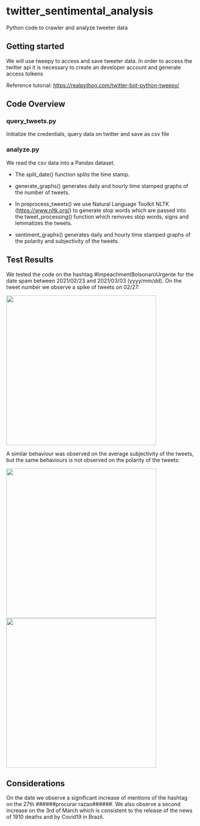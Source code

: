 # twitter_sentimental_analysis

Python code to crawler and analyze tweeter data

## Getting started
 We will use tweepy to access and save tweeter data. In order to access the twitter api it is necessary to create an developer account and generate access tolkens
 
 Reference tutorial:
 https://realpython.com/twitter-bot-python-tweepy/
## Code Overview

### query_tweets.py
Initialize the credentials, query data on twitter and save as csv file

### analyze.py
We read the csv data into a Pandas dataset.

- The split_date() function splits the time stamp.

- generate_graphs() generates daily and hourly time stamped graphs of the number of tweets.

- In preprocess_tweets() we use Natural Language Toolkit NLTK (https://www.nltk.org/) to generate stop words which are passed into the tweet_processing() function which removes stop words, signs and lemmatizes the tweets.

- sentiment_graphs() generates daily and hourly time stamped graphs of the polarity and subjectivity of the tweets.

## Test Results
We tested the code on the hashtag #ImpeachmentBolsonaroUrgente for the date spam between 2021/02/23 and 2021/03/03 (yyyy/mm/dd).
On the tweet number we observe a spike of tweets on 02/27:

<img src="https://user-images.githubusercontent.com/68067140/109921221-d9a5ef00-7cfe-11eb-942a-a499e9f2cb9f.png" width="400">

A similar behaviour was observed on the average subjectivity of the tweets, but the same behaviours is not observed on the polarity of the tweets:

<p float="left">
  <img src="https://user-images.githubusercontent.com/68067140/109921317-078b3380-7cff-11eb-8a5a-419dab9f256f.png" width="400" />
  <img src="https://user-images.githubusercontent.com/68067140/109922850-56d26380-7d01-11eb-8af7-7c5aedef2961.png" width="400" /> 
</p>

## Considerations
On the date we observe a significant increase of mentions of the hashtag on the 27th ######procurar razao######. We also observe a second increase on the 3rd of March which is consistent to the release of the news of 1910 deaths and by Covid19 in Brazil.
